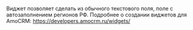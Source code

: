 Виджет позволяет сделать из обычного текстового поля, поле с автозаполнением регионов РФ.
Подробнее о создании виджетов для AmoCRM: https://developers.amocrm.ru/widgets/
